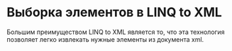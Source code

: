 # Выборка элементов в LINQ to XML
Большим преимуществом LINQ to XML является то, что эта технология позволяет легко извлекать нужные элементы из документа xml.
